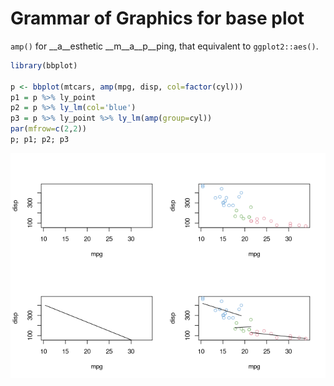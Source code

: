 <!-- README.md is generated from README.Rmd. Please edit that file -->

# Grammar of Graphics for base plot

`amp()` for \_\_a\_\_esthetic \_\_m\_\_a\_\_p\_\_ping, that equivalent
to `ggplot2::aes()`.

``` r
library(bbplot)

p <- bbplot(mtcars, amp(mpg, disp, col=factor(cyl)))
p1 = p %>% ly_point
p2 = p %>% ly_lm(col='blue')
p3 = p %>% ly_point %>% ly_lm(amp(group=cyl))
par(mfrow=c(2,2))
p; p1; p2; p3
```

![](README_files/figure-gfm/unnamed-chunk-1-1.png)<!-- -->
